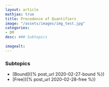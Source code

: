 ```yaml
---
layout: article
mathjax: true
title: Precedence of Quantifiers
image: "/assets/images/img_test.jpg"
categories:
- DM
desc: ### Subtopics
 
imagealt: 
---
```


### Subtopics
- [Bound]({% post_url 2020-02-27-bound %})
- [Free]({% post_url 2020-02-28-free %})